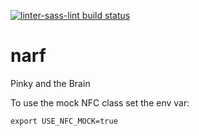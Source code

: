[![linter-sass-lint build status](https://img.shields.io/docker/cloud/build/drengir/narf.svg)](https://hub.docker.com/r/drengir/narf/)

# narf
Pinky and the Brain

To use the mock NFC class set the env var:

```
export USE_NFC_MOCK=true
```
